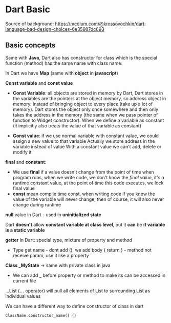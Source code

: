 # Dart Basic

Source of background: https://medium.com/@krossovochkin/dart-language-bad-design-choices-6e35987dc693

## Basic concepts

Same with **Java**, Dart also has constructor for class which is the special function (method) has the same name with class name.

In Dart we have **Map** (same with **object** in **javascript**)

**Const variable** and **const value**

- **Const Variable**: all objects are stored in memory by Dart, Dart stores in the variables are the pointers at the object memory, so address object in memory. Instead of bringing object to every place (take up a lot of memory). Dart stores the object only once somewhere and then only takes the address in the memory (the same when we pass pointer of function to Widget constructor). When we define a variable as constant (it implicitly also treats the value of that variable as constant)

- **Const value**: if we use normal variable with constant value, we could assign a new value to that variable
Actually we store address in the variable instead of value
With a constant value we can't add, delete or modify it

**final** and **constant**:
- We use **final** if a value doesn't change from the point of time when program runs, when we write code, we don't know the *final value*, it's a runtime constant value, at the point of time this code executes, we lock final value
- **const** mean compile time const, when writing code if you know the value of the variable will never change, then of course, it will also never change during runtime

**null** value in Dart - used in **uninitialized state**

Dart **doesn't** allow **constant variable at class level**, but it **can** be **if variable is a static variable**

**getter** in Dart: special type, mixture of property and method
- Type get name - dont add (), we add body {
	return 
} - method not receive param, use it like a property


**Class _MyState** -> same with private class in java
- We can add **_** before property or method to make its can be accessed in current file

...List (**...** operator) will pull all elements of List to surrounding List as individual values

We can have a different way to define constructor of class in dart

```dart
ClassName.constructor_name() {}
```